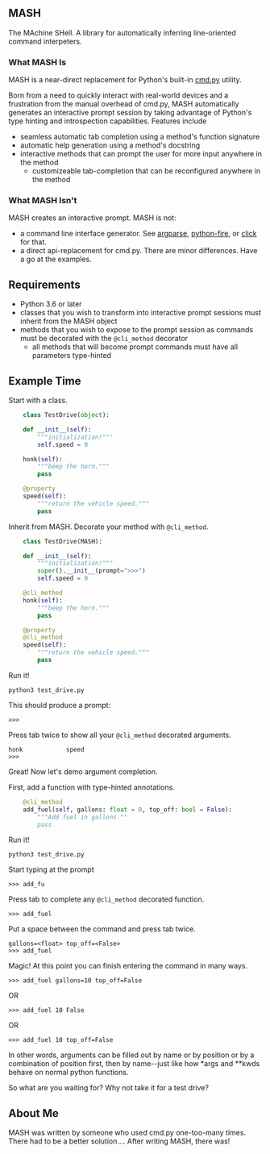 ## MASH
The MAchine SHell. A library for automatically inferring line-oriented command interpeters.


### What MASH Is
MASH is a near-direct replacement for Python's built-in [cmd.py](https://docs.python.org/3/library/cmd.html) utility.

Born from a need to quickly interact with real-world devices and a frustration from the manual overhead of cmd.py, MASH automatically generates an interactive prompt session by taking advantage of Python's type hinting and introspection capabilities. Features include

* seamless automatic tab completion using a method's function signature
* automatic help generation using a method's docstring
* interactive methods that can prompt the user for more input anywhere in the method
  * customizeable tab-completion that can be reconfigured anywhere in the method

### What MASH Isn't
MASH creates an interactive prompt. MASH is not:
* a command line interface generator. See [argparse](https://docs.python.org/3/library/argparse.html), [python-fire](https://github.com/google/python-fire), or [click](https://click.palletsprojects.com/en/7.x/) for that.
* a direct api-replacement for cmd.py. There are minor differences. Have a go at the examples.

## Requirements
* Python 3.6 or later
* classes that you wish to transform into interactive prompt sessions must inherit from the MASH object
* methods that you wish to expose to the prompt session as commands must be decorated with the ```@cli_method``` decorator
  * all methods that will become prompt commands must have all parameters type-hinted

## Example Time

Start with a class.
```python
    class TestDrive(object):

    def __init__(self):
        """initialization!"""
        self.speed = 0

    honk(self):
        """beep the horn."""
        pass

    @property
    speed(self):
        """return the vehicle speed."""
        pass
```

Inherit from MASH. Decorate your method with `@cli_method`.
```python
    class TestDrive(MASH):

    def __init__(self):
        """initialization!"""
        super().__init__(prompt=">>>")
        self.speed = 0

    @cli_method
    honk(self):
        """beep the horn."""
        pass

    @property
    @cli_method
    speed(self):
        """return the vehicle speed."""
        pass
```

Run it!
```
python3 test_drive.py
```
This should produce a prompt:
```
>>>
```
Press tab twice to show all your `@cli_method` decorated arguments.
```
honk            speed
>>>
```

Great! Now let's demo argument completion.

First, add a function with type-hinted annotations.
```python
    @cli_method
    add_fuel(self, gallons: float = 0, top_off: bool = False):
        """Add fuel in gallons.""
        pass
```
Run it!
```
python3 test_drive.py
```
Start typing at the prompt
```
>>> add_fu
```
Press tab to complete any `@cli_method` decorated function.
```
>>> add_fuel
```
Put a space between the command and press tab twice.
```
gallons=<float> top_off=<False>
>>> add_fuel 
```
Magic! At this point you can finish entering the command in many ways.
```
>>> add_fuel gallons=10 top_off=False
```
OR
```
>>> add_fuel 10 False
```
OR
```
>>> add_fuel 10 top_off=False
```
In other words, arguments can be filled out by name or by position or by a combination of position first, then by name--just like how *args and **kwds behave on normal python functions.

So what are you waiting for? Why not take it for a test drive?


## About Me
MASH was written by someone who used cmd.py one-too-many times. There had to be a better solution.... After writing MASH, there was!
